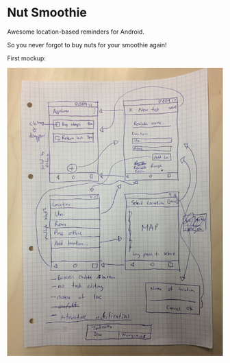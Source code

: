 # Nut Smoothie

Awesome location-based reminders for Android.

So you never forgot to buy nuts for your smoothie again!


First mockup:

![mockup](mockups/mockup.jpeg?raw=true)
